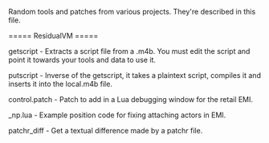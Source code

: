 Random tools and patches from various projects. They're described in this file.

===== ResidualVM =====

getscript - Extracts a script file from a .m4b. You must edit the script and
		point it towards your tools and data to use it.

putscript - Inverse of the getscript, it takes a plaintext script, compiles
		it and inserts it into the local.m4b file.

control.patch - Patch to add in a Lua debugging window for the retail EMI.

_np.lua - Example position code for fixing attaching actors in EMI.

patchr_diff - Get a textual difference made by a patchr file.
